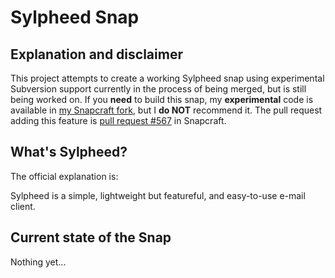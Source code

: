 # Sylpheed Snap

## Explanation and disclaimer
This project attempts to create a working Sylpheed snap using experimental
Subversion support currently in the process of being merged, but is still
being worked on. If you **need** to build this snap, my **experimental**
code is available in [my Snapcraft fork](https://github.com/tsimonq2/snapcraft), but I **do NOT** recommend it. The
pull request adding this feature is [pull request #567](https://github.com/ubuntu-core/snapcraft/pull/567) in Snapcraft.

## What's Sylpheed?

The official explanation is:

Sylpheed is a simple, lightweight but featureful, and easy-to-use e-mail client.

## Current state of the Snap

Nothing yet...
